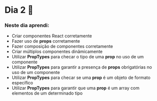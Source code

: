 # Dia 2 📆

### Neste dia aprendi:

* Criar componentes React corretamente
* Fazer uso de **props** corretamente
* Fazer composição de componentes corretamente
* Criar múltiplos componentes dinâmicamente
* Utilizar **PropTypes** para checar o tipo de uma **prop** no uso de um componente
* Utilizar **PropTypes** para garantir a presença de **props** obrigatórias no uso de um componente
* Utilizar **PropTypes** para checar se uma **prop** é um objeto de formato específico
* Utilizar **PropTypes** para garantir que uma **prop** é um array com elementos de um determinado tipo